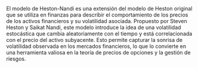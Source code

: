 El modelo de Heston-Nandi es una extensión del modelo de Heston original que se utiliza en finanzas para describir el comportamiento de los precios de los activos financieros y su volatilidad asociada. Propuesto por Steven Heston y Saikat Nandi, este modelo introduce la idea de una volatilidad estocástica que cambia aleatoriamente con el tiempo y está correlacionada con el precio del activo subyacente. Esto permite capturar la sonrisa de volatilidad observada en los mercados financieros, lo que lo convierte en una herramienta valiosa en la teoría de precios de opciones y la gestión de riesgos.
